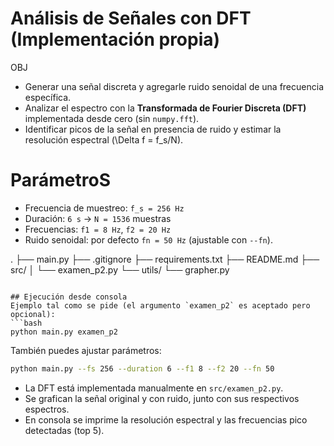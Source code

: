 
# Análisis de Señales con DFT (Implementación propia)

OBJ
- Generar una señal discreta y agregarle ruido senoidal de una frecuencia específica.
- Analizar el espectro con la **Transformada de Fourier Discreta (DFT)** implementada desde cero (sin `numpy.fft`).
- Identificar picos de la señal en presencia de ruido y estimar la resolución espectral \(\Delta f = f_s/N\).

# ParámetroS
- Frecuencia de muestreo: `f_s = 256 Hz`
- Duración: `6 s` → `N = 1536` muestras
- Frecuencias: `f1 = 8 Hz`, `f2 = 20 Hz`
- Ruido senoidal: por defecto `fn = 50 Hz` (ajustable con `--fn`).


.
├── main.py
├── .gitignore
├── requirements.txt
├── README.md
├── src/
│   └── examen_p2.py
└── utils/
    └── grapher.py
```

## Ejecución desde consola
Ejemplo tal como se pide (el argumento `examen_p2` es aceptado pero opcional):
```bash
python main.py examen_p2
```
También puedes ajustar parámetros:
```bash
python main.py --fs 256 --duration 6 --f1 8 --f2 20 --fn 50
```


- La DFT está implementada manualmente en `src/examen_p2.py`.
- Se grafican la señal original y con ruido, junto con sus respectivos espectros.
- En consola se imprime la resolución espectral y las frecuencias pico detectadas (top 5).
